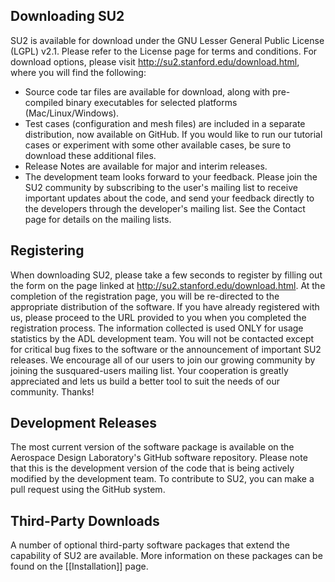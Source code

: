 ## Downloading SU2

SU2 is available for download under the GNU Lesser General Public License (LGPL) v2.1. Please refer to the License page for terms and conditions. For download options, please visit http://su2.stanford.edu/download.html, where you will find the following:
* Source code tar files are available for download, along with pre-compiled binary executables for selected platforms (Mac/Linux/Windows).
* Test cases (configuration and mesh files) are included in a separate distribution, now available on GitHub.  If you would like to run our tutorial cases or experiment with some other available cases, be sure to download these additional files.
* Release Notes are available for major and interim releases.
* The development team looks forward to your feedback. Please join the SU2 community by subscribing to the user's mailing list to receive important updates about the code, and send your feedback directly to the developers through the developer's mailing list. See the Contact page for details on the mailing lists.

## Registering

When downloading SU2, please take a few seconds to register by filling out the form on the page linked at http://su2.stanford.edu/download.html. At the completion of the registration page, you will be re-directed to the appropriate distribution of the software. If you have already registered with us, please proceed to the URL provided to you when you completed the registration process. The information collected is used ONLY for usage statistics by the ADL development team.  You will not be contacted except for critical bug fixes to the software or the announcement of important SU2 releases. We encourage all of our users to join our growing community by joining the susquared-users mailing list. Your cooperation is greatly appreciated and lets us build a better tool to suit the needs of our community. Thanks!

## Development Releases 

The most current version of the software package is available on the Aerospace Design Laboratory's GitHub software repository. Please note that this is the development version of the code that is being actively modified by the development team. To contribute to SU2, you can make a pull request using the GitHub system. 

## Third-Party Downloads

A number of optional third-party software packages that extend the capability of SU2 are available. More information on these packages can be found on the [[Installation]] page.
